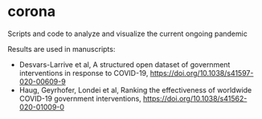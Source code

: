 # corona

Scripts and code to analyze and visualize the current ongoing pandemic 

Results are used in manuscripts:
* Desvars-Larrive et al, A structured open dataset of government interventions in response to COVID-19, https://doi.org/10.1038/s41597-020-00609-9
* Haug, Geyrhofer, Londei et al, Ranking the effectiveness of worldwide COVID-19 government interventions, https://doi.org/10.1038/s41562-020-01009-0
